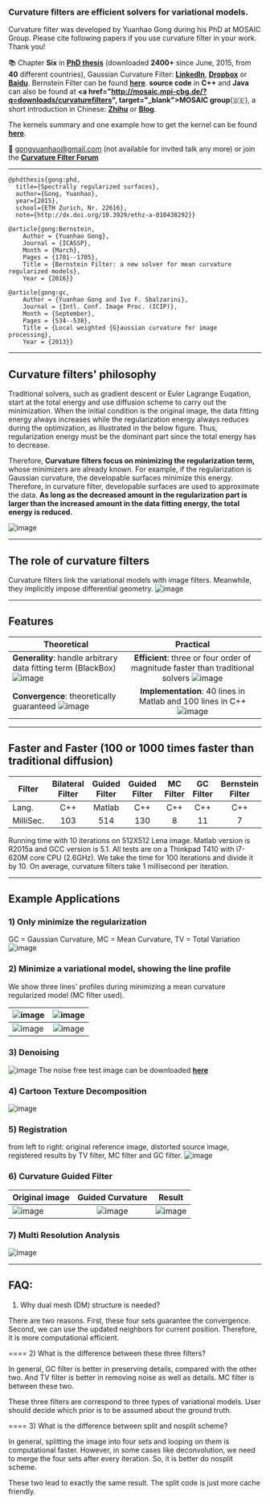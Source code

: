 ### Curvature filters are efficient solvers for variational models.
Curvature filter was developed by Yuanhao Gong during his PhD at MOSAIC Group. Please cite following papers if you use curvature filter in your work. Thank you!

:books: Chapter **Six** in **<a href="http://e-collection.library.ethz.ch/eserv/eth:47737/eth-47737-02.pdf" target="_blank">PhD thesis</a>** (downloaded **2400+** since June, 2015, from **40** different countries), Gaussian Curvature Filter: **<a href="http://www.slideshare.net/YuanhaoGong/a-fast-implicit-gaussian-curvature-filter" target=" blank">LinkedIn</a>**, **<a href="https://www.dropbox.com/s/ax73park0popi4x/GCFilter_small.pdf?dl=0" target="_blank">Dropbox</a>** or **<a href="http://pan.baidu.com/s/1qWrcfqG" target="_blank">Baidu</a>**. Bernstein Filter can be found **[here](images/BernsteinFilter.pdf)**. **source code** in **C++** and **Java** can also be found at **<a href="http://mosaic.mpi-cbg.de/?q=downloads/curvaturefilters", target="_blank">MOSAIC group</a>**(:de:), a short introduction in Chinese: **<a href="http://www.zhihu.com/question/35499791" target="_blank">Zhihu</a>** or **<a href="http://blog.csdn.net/jorg_zhao/article/details/51328966" target="_blank">Blog</a>**. 

The kernels summary and one example how to get the kernel can be found **[here](images/CF_Kernels.pdf)**.

:e-mail: gongyuanhao@gmail.com (not available for invited talk any more) or join the **<a href="https://groups.google.com/forum/?hl=en#!forum/curvaturefilter" target="_blank">Curvature Filter Forum</a>**
***
```text
@phdthesis{gong:phd, 
  title={Spectrally regularized surfaces}, 
  author={Gong, Yuanhao}, 
  year={2015}, 
  school={ETH Zurich, Nr. 22616},
  note={http://dx.doi.org/10.3929/ethz-a-010438292}}

@article{gong:Bernstein,
	Author = {Yuanhao Gong},
	Journal = {ICASSP},
	Month = {March},
	Pages = {1701--1705},
	Title = {Bernstein Filter: a new solver for mean curvature regularized models},
	Year = {2016}}
	
@article{gong:gc,
	Author = {Yuanhao Gong and Ivo F. Sbalzarini},
	Journal = {Intl. Conf. Image Proc. (ICIP)},
	Month = {September},
	Pages = {534--538},
	Title = {Local weighted {G}aussian curvature for image processing},
	Year = {2013}}
```
***
## Curvature filters' philosophy 

Traditional solvers, such as gradient descent or Euler Lagrange Euqation, start at the total energy and use diffusion scheme to carry out the minimization. When the initial condition is the original image, the data fitting energy always increases while the regularization energy always reduces during the optimization, as illustrated in the below figure. Thus, regularization energy must be the dominant part since the total energy has to decrease. 

Therefore, **Curvature filters focus on minimizing the regularization term,** whose minimizers are already known. For example, if the regularization is Gaussian curvature, the developable surfaces minimize this energy. Therefore, in curvature filter, developable surfaces are used to approximate the data. **As long as the decreased amount in the regularization part is larger than the increased amount in the data fitting energy, the total energy is reduced.**

![image](images/phs.PNG)
***
## The role of curvature filters
Curvature filters link the variational models with image filters. Meanwhile, they implicitly impose differential geometry.                                                              ![ image ](images/role.png)
***
## Features
| Theoretical  | Practical |
| ------------- |:-------------:|
| **Generality**: handle arbitrary data fitting term (BlackBox) ![ image ](images/box.png) | **Efficient**: three or four order of magnitude faster than traditional solvers ![ image ](images/fast.jpg) |
| **Convergence**: theoretically guaranteed ![ image ](images/theory.png) | **Implementation**: 40 lines in Matlab and 100 lines in C++ ![ image ](images/easy.png) |

***
## Faster and Faster (100 or 1000 times faster than traditional diffusion)
| Filter       | Bilateral Filter | Guided Filter | Guided Filter | MC Filter | GC Filter | Bernstein Filter |
| ------------- |:-------------:|:-------------:|:-------------:|:-------------:|:-------------:|:-------------:|
| Lang.      | C++ | Matlab | C++ | C++ | C++| C++|
| MilliSec.      | 103 | 514 | 130 | 8 | 11| 7|

Running time with 10 iterations on 512X512 Lena image. Matlab version is R2015a and GCC version is 5.1. All tests are on a Thinkpad T410 with i7-620M core CPU (2.6GHz). We take the time for 100 iterations and divide it by 10. On average, curvature filters take 1 millisecond per iteration.
***
## Example Applications
### 1) Only minimize the regularization 
GC = Gaussian Curvature, MC = Mean Curvature, TV = Total Variation
![image](images/curvatureFilters.png)
### 2) Minimize a variational model, showing the line profile
We show three lines' profiles during minimizing a mean curvature regularized model (MC filter used). 

| ![ image](images/Lena_three_lines.png)      | ![image ](images/MC_line1_small.gif) |
| ------------- |:-------------:|
| ![image ](images/MC_line2_small.gif)      | ![image ](images/MC_line3_small.gif) |

### 3) Denoising
![image](images/denoise.PNG)
The noise free test image can be downloaded **[here](images/developable.png)**
### 4) Cartoon Texture Decomposition
![image](images/decomposition.png)
### 5) Registration
from left to right: original reference image, distorted source image, registered results by TV filter, MC filter and GC filter.
![image](images/lena_circ.png)
### 6) Curvature Guided Filter
| Original image      | Guided Curvature | Result |
| ------------- |:-------------:|:-------------:|
| ![image ](images/lena.png)      | ![image ](images/CGF_MC.png) | ![image ](images/CGF.gif) |
### 7) Multi Resolution Analysis
![image](images/scaleSpace.png)

***
## FAQ:
1) Why dual mesh (DM) structure is needed?

There are two reasons. First, these four sets guarantee the convergence. Second, 
we can use the updated neighbors for current position. Therefore, it is more computational efficient.

====
2) What is the difference between these three filters?

In general, GC filter is better in preserving details, compared with the other two. And
TV filter is better in removing noise as well as details. MC filter is between these two.

These three filters are correspond to three types of variational models. User should decide
which prior is to be assumed about the ground truth. 

====
3) What is the difference between split and nosplit scheme?

In general, splitting the image into four sets and looping on them is computational faster.
However, in some cases like deconvolution, we need to merge the four sets after every iteration.
So, it is better do nosplit scheme.

These two lead to exactly the same result. The split code is just more cache friendly.
